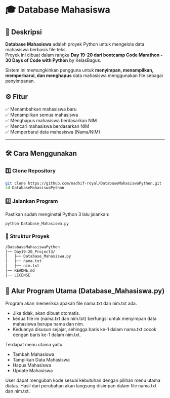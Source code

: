 # 🎓 Database Mahasiswa

## 📌 Deskripsi
**Database Mahasiswa** adalah proyek Python untuk mengelola data mahasiswa berbasis file teks.  
Proyek ini dibuat dalam rangka **Day 19-20 dari bootcamp Code Marathon - 30 Days of Code with Python** by KelasBagus.  

Sistem ini memungkinkan pengguna untuk **menyimpan, menampilkan, memperbarui, dan menghapus** data mahasiswa menggunakan file sebagai penyimpanan.

## ⚙️ Fitur
✅ Menambahkan mahasiswa baru  
✅ Menampilkan semua mahasiswa  
✅ Menghapus mahasiswa berdasarkan NIM  
✅ Mencari mahasiswa berdasarkan NIM  
✅ Memperbarui data mahasiswa (Nama/NIM)  

---

## 🛠️ Cara Menggunakan

### 1️⃣ Clone Repository
```sh
git clone https://github.com/nadhif-royal/DatabaseMahasiswaPython.git
cd DatabaseMahasiswaPython
```

### 2️⃣ Jalankan Program
Pastikan sudah menginstal Python 3 lalu jalankan:
```sh
python Database_Mahasiswa.py
```

### 📂 Struktur Proyek
```sh
/DatabaseMahasiswaPython
│── Day19-20_Project3/
│   ├── Database_Mahasiswa.py
│   ├── nama.txt
│   ├── nim.txt
│── README.md
│── LICENSE
```

## 🏁 Alur Program Utama (Database_Mahasiswa.py)
Program akan memeriksa apakah file nama.txt dan nim.txt ada.
- Jika tidak, akan dibuat otomatis.
- kedua file ini (nama.txt dan nim.txt) berfungsi untuk menyimpan data mahasiswa berupa nama dan nim.
- Keduanya disusun sejajar, sehingga baris ke-1 dalam nama.txt cocok dengan baris ke-1 dalam nim.txt.
  
Terdapat menu utama yaitu:
- Tambah Mahasiswa
- Tampilkan Data Mahasiswa
- Hapus Mahasiswa
- Update Mahasiswa

User dapat mengubah kode sesuai kebutuhan dengan pilihan menu utama diatas. Hasil dari perubahan akan langsung disimpan dalam file nama.txt dan nim.txt.
